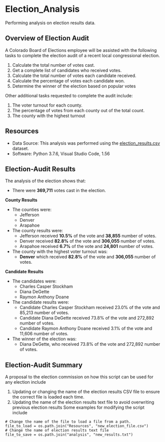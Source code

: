 # Election_Analysis
Performing analysis on election results data.

## Overview of Election Audit
A Colorado Board of Elections employee will be assisted with the following tasks to complete the election audit of a recent local congressional election.

1. Calculate the total number of votes cast.
2. Get a complete list of candidates who received votes.
3. Calculate the total number of votes each candidate received.
4. Calculate the percentage of votes each candidate won.
5. Determine the winner of the election based on popular votes

Other additional tasks requested to complete the audit include:
1. The voter turnout for each county.
2. The percentage of votes from each county out of the total count.
3. The county with the highest turnout

## Resources
- Data Source: This analysis was performed using the [election_results.csv](https://github.com/aobasuyi/Election_Analysis/blob/main/Resources/election_results.csv) dataset.
- Software: Python 3.7.6, Visual Studio Code, 1.56

## Election-Audit Results
The analysis of the election shows that:
- There were **369,711** votes cast in the election.

**County Results**<br />
- The counties were:
    - Jefferson
    - Denver
    - Arapahoe
- The county results were:
    - Jefferson received **10.5%** of the vote and **38,855** number of votes.
    - Denver received **82.8%** of the vote and **306,055** number of votes.
    - Arapahoe received **6.7%** of the vote and **24,801** number of votes.
- The county with the highest voter turnout was:
    - **Denver** which received **82.8%** of the vote and **306,055** number of votes.

**Candidate Results**
- The candidates were:
    - Charles Casper Stockham
    - Diana DeGette
    - Raymon Anthony Doane
- The candidate results were:
    - Candidate Charles Casper Stockham received 23.0% of the vote and 85,213 number of votes.
    - Candidate Diana DeGette received 73.8% of the vote and 272,892 number of votes.
    - Candidate Raymon Anthony Doane received 3.1% of the vote and 11,606 number of votes.
- The winner of the election was:
    - Diana DeGette, who received 73.8% of the vote and 272,892 number of votes.

## Election-Audit Summary
A proposal to the election commission on how this script can be used for any election include
1. Updating or changing the name of the election results CSV file to ensure the correct file is loaded each time.
2. Updating the name of the election results text file to avoid overwriting previous election results 
Some examples for modifying the script include

```
# Change the name of the file to load a file from a path.
file_to_load = os.path.join("Resources", "new_election_file.csv")
# Change the name of election results text file
file_to_save = os.path.join("analysis", "new_results.txt")
```
